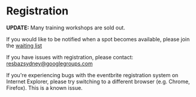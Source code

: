 # Registration
      
**UPDATE:** Many training workshops are sold out.

If you would like to be notified when a spot becomes available, please join the <a href="https://forms.gle/As36JSBTiiocHm8z9" target="_top">waiting list</a>

If you have issues with registration, please contact: <a href="mailto:resbazsydney@googlegroups.com" target="_top">resbazsydney@googlegroups.com</a>

If you're experiencing bugs with the eventbrite registration system on Internet Explorer, please try switching to a different browser (e.g. Chrome, Firefox). This is a known issue.
